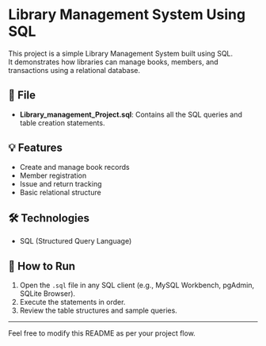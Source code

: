# Library Management System Using SQL

This project is a simple Library Management System built using SQL.  
It demonstrates how libraries can manage books, members, and transactions using a relational database.

## 📁 File
- **Library_management_Project.sql**: Contains all the SQL queries and table creation statements.

## 💡 Features
- Create and manage book records
- Member registration
- Issue and return tracking
- Basic relational structure

## 🛠️ Technologies
- SQL (Structured Query Language)

## 🚀 How to Run
1. Open the `.sql` file in any SQL client (e.g., MySQL Workbench, pgAdmin, SQLite Browser).
2. Execute the statements in order.
3. Review the table structures and sample queries.

---

Feel free to modify this README as per your project flow.
